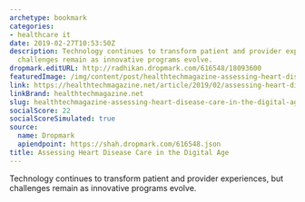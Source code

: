 ```yaml
---
archetype: bookmark
categories:
- healthcare it
date: 2019-02-27T10:53:50Z
description: Technology continues to transform patient and provider experiences, but
  challenges remain as innovative programs evolve.
dropmark.editURL: http://radhikan.dropmark.com/616548/18093600
featuredImage: /img/content/post/healthtechmagazine-assessing-heart-disease-care-in-the-digital-age.jpg
link: https://healthtechmagazine.net/article/2019/02/assessing-heart-disease-care-digital-age
linkBrand: healthtechmagazine.net
slug: healthtechmagazine-assessing-heart-disease-care-in-the-digital-age
socialScore: 22
socialScoreSimulated: true
source:
  name: Dropmark
  apiendpoint: https://shah.dropmark.com/616548.json
title: Assessing Heart Disease Care in the Digital Age
---
```

Technology continues to transform patient and provider experiences, but challenges remain as innovative programs evolve.